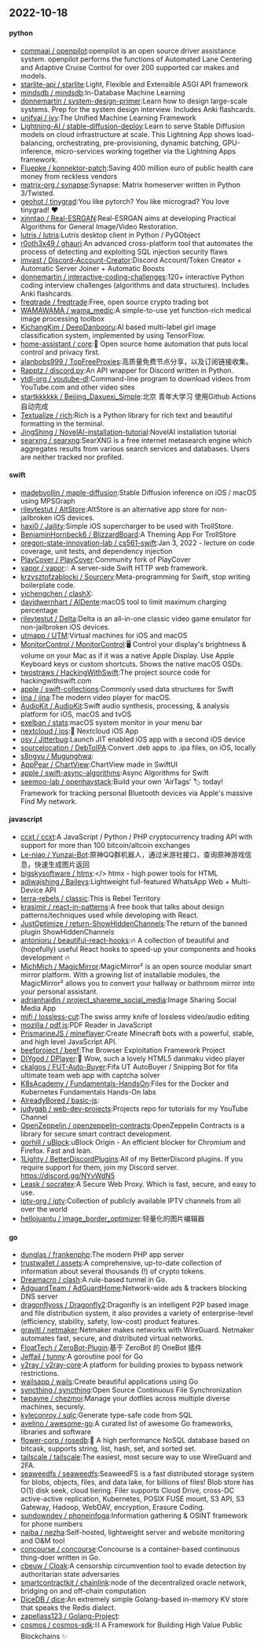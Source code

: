 ## 2022-10-18

#### python
* [commaai / openpilot](https://github.com/commaai/openpilot):openpilot is an open source driver assistance system. openpilot performs the functions of Automated Lane Centering and Adaptive Cruise Control for over 200 supported car makes and models.
* [starlite-api / starlite](https://github.com/starlite-api/starlite):Light, Flexible and Extensible ASGI API framework
* [mindsdb / mindsdb](https://github.com/mindsdb/mindsdb):In-Database Machine Learning
* [donnemartin / system-design-primer](https://github.com/donnemartin/system-design-primer):Learn how to design large-scale systems. Prep for the system design interview. Includes Anki flashcards.
* [unifyai / ivy](https://github.com/unifyai/ivy):The Unified Machine Learning Framework
* [Lightning-AI / stable-diffusion-deploy](https://github.com/Lightning-AI/stable-diffusion-deploy):Learn to serve Stable Diffusion models on cloud infrastructure at scale. This Lightning App shows load-balancing, orchestrating, pre-provisioning, dynamic batching, GPU-inference, micro-services working together via the Lightning Apps framework.
* [Fluepke / konnektor-patch](https://github.com/Fluepke/konnektor-patch):Saving 400 million euro of public health care money from reckless vendors
* [matrix-org / synapse](https://github.com/matrix-org/synapse):Synapse: Matrix homeserver written in Python 3/Twisted.
* [geohot / tinygrad](https://github.com/geohot/tinygrad):You like pytorch? You like micrograd? You love tinygrad!
❤️
* [xinntao / Real-ESRGAN](https://github.com/xinntao/Real-ESRGAN):Real-ESRGAN aims at developing Practical Algorithms for General Image/Video Restoration.
* [lutris / lutris](https://github.com/lutris/lutris):Lutris desktop client in Python / PyGObject
* [r0oth3x49 / ghauri](https://github.com/r0oth3x49/ghauri):An advanced cross-platform tool that automates the process of detecting and exploiting SQL injection security flaws
* [imvast / Discord-Account-Creator](https://github.com/imvast/Discord-Account-Creator):Discord Account/Token Creator + Automatic Server Joiner + Automatic Boosts
* [donnemartin / interactive-coding-challenges](https://github.com/donnemartin/interactive-coding-challenges):120+ interactive Python coding interview challenges (algorithms and data structures). Includes Anki flashcards.
* [freqtrade / freqtrade](https://github.com/freqtrade/freqtrade):Free, open source crypto trading bot
* [WAMAWAMA / wama_medic](https://github.com/WAMAWAMA/wama_medic):A simple-to-use yet function-rich medical image processing toolbox
* [KichangKim / DeepDanbooru](https://github.com/KichangKim/DeepDanbooru):AI based multi-label girl image classification system, implemented by using TensorFlow.
* [home-assistant / core](https://github.com/home-assistant/core):🏡
Open source home automation that puts local control and privacy first.
* [alanbobs999 / TopFreeProxies](https://github.com/alanbobs999/TopFreeProxies):高质量免费节点分享，以及订阅链接收集。
* [Rapptz / discord.py](https://github.com/Rapptz/discord.py):An API wrapper for Discord written in Python.
* [ytdl-org / youtube-dl](https://github.com/ytdl-org/youtube-dl):Command-line program to download videos from YouTube.com and other video sites
* [startkkkkkk / Beijing_Daxuexi_Simple](https://github.com/startkkkkkk/Beijing_Daxuexi_Simple):北京 青年大学习 使用Github Actions自动完成
* [Textualize / rich](https://github.com/Textualize/rich):Rich is a Python library for rich text and beautiful formatting in the terminal.
* [JingShing / NovelAI-installation-tutorial](https://github.com/JingShing/NovelAI-installation-tutorial):NovelAI installation tutorial
* [searxng / searxng](https://github.com/searxng/searxng):SearXNG is a free internet metasearch engine which aggregates results from various search services and databases. Users are neither tracked nor profiled.

#### swift
* [madebyollin / maple-diffusion](https://github.com/madebyollin/maple-diffusion):Stable Diffusion inference on iOS / macOS using MPSGraph
* [rileytestut / AltStore](https://github.com/rileytestut/AltStore):AltStore is an alternative app store for non-jailbroken iOS devices.
* [haxi0 / Jaility](https://github.com/haxi0/Jaility):Simple iOS supercharger to be used with TrollStore.
* [BenjaminHornbeck6 / BlizzardBoard](https://github.com/BenjaminHornbeck6/BlizzardBoard):A Theming App For TrollStore
* [oregon-state-innovation-lab / cs561-swift](https://github.com/oregon-state-innovation-lab/cs561-swift):Jan 3, 2022 - lecture on code coverage, unit tests, and dependency injection
* [PlayCover / PlayCover](https://github.com/PlayCover/PlayCover):Community fork of PlayCover
* [vapor / vapor](https://github.com/vapor/vapor):💧
A server-side Swift HTTP web framework.
* [krzysztofzablocki / Sourcery](https://github.com/krzysztofzablocki/Sourcery):Meta-programming for Swift, stop writing boilerplate code.
* [yichengchen / clashX](https://github.com/yichengchen/clashX):
* [davidwernhart / AlDente](https://github.com/davidwernhart/AlDente):macOS tool to limit maximum charging percentage
* [rileytestut / Delta](https://github.com/rileytestut/Delta):Delta is an all-in-one classic video game emulator for non-jailbroken iOS devices.
* [utmapp / UTM](https://github.com/utmapp/UTM):Virtual machines for iOS and macOS
* [MonitorControl / MonitorControl](https://github.com/MonitorControl/MonitorControl):🖥
Control your display's brightness & volume on your Mac as if it was a native Apple Display. Use Apple Keyboard keys or custom shortcuts. Shows the native macOS OSDs.
* [twostraws / HackingWithSwift](https://github.com/twostraws/HackingWithSwift):The project source code for hackingwithswift.com
* [apple / swift-collections](https://github.com/apple/swift-collections):Commonly used data structures for Swift
* [iina / iina](https://github.com/iina/iina):The modern video player for macOS.
* [AudioKit / AudioKit](https://github.com/AudioKit/AudioKit):Swift audio synthesis, processing, & analysis platform for iOS, macOS and tvOS
* [exelban / stats](https://github.com/exelban/stats):macOS system monitor in your menu bar
* [nextcloud / ios](https://github.com/nextcloud/ios):📱
Nextcloud iOS App
* [osy / Jitterbug](https://github.com/osy/Jitterbug):Launch JIT enabled iOS app with a second iOS device
* [sourcelocation / DebToIPA](https://github.com/sourcelocation/DebToIPA):Convert .deb apps to .ipa files, on iOS, locally
* [s8ngyu / Mugunghwa](https://github.com/s8ngyu/Mugunghwa):
* [AppPear / ChartView](https://github.com/AppPear/ChartView):ChartView made in SwiftUI
* [apple / swift-async-algorithms](https://github.com/apple/swift-async-algorithms):Async Algorithms for Swift
* [seemoo-lab / openhaystack](https://github.com/seemoo-lab/openhaystack):Build your own 'AirTags'
🏷
today! Framework for tracking personal Bluetooth devices via Apple's massive Find My network.

#### javascript
* [ccxt / ccxt](https://github.com/ccxt/ccxt):A JavaScript / Python / PHP cryptocurrency trading API with support for more than 100 bitcoin/altcoin exchanges
* [Le-niao / Yunzai-Bot](https://github.com/Le-niao/Yunzai-Bot):原神QQ群机器人，通过米游社接口，查询原神游戏信息，快速生成图片返回
* [bigskysoftware / htmx](https://github.com/bigskysoftware/htmx):</> htmx - high power tools for HTML
* [adiwajshing / Baileys](https://github.com/adiwajshing/Baileys):Lightweight full-featured WhatsApp Web + Multi-Device API
* [terra-rebels / classic](https://github.com/terra-rebels/classic):This is Rebel Territory
* [krasimir / react-in-patterns](https://github.com/krasimir/react-in-patterns):A free book that talks about design patterns/techniques used while developing with React.
* [JustOptimize / return-ShowHiddenChannels](https://github.com/JustOptimize/return-ShowHiddenChannels):The return of the banned plugin ShowHiddenChannels
* [antonioru / beautiful-react-hooks](https://github.com/antonioru/beautiful-react-hooks):🔥
A collection of beautiful and (hopefully) useful React hooks to speed-up your components and hooks development
🔥
* [MichMich / MagicMirror](https://github.com/MichMich/MagicMirror):MagicMirror² is an open source modular smart mirror platform. With a growing list of installable modules, the MagicMirror² allows you to convert your hallway or bathroom mirror into your personal assistant.
* [adrianhajdin / project_shareme_social_media](https://github.com/adrianhajdin/project_shareme_social_media):Image Sharing Social Media App
* [mifi / lossless-cut](https://github.com/mifi/lossless-cut):The swiss army knife of lossless video/audio editing
* [mozilla / pdf.js](https://github.com/mozilla/pdf.js):PDF Reader in JavaScript
* [PrismarineJS / mineflayer](https://github.com/PrismarineJS/mineflayer):Create Minecraft bots with a powerful, stable, and high level JavaScript API.
* [beefproject / beef](https://github.com/beefproject/beef):The Browser Exploitation Framework Project
* [DIYgod / DPlayer](https://github.com/DIYgod/DPlayer):🍭
Wow, such a lovely HTML5 danmaku video player
* [ckalgos / FUT-Auto-Buyer](https://github.com/ckalgos/FUT-Auto-Buyer):Fifa UT AutoBuyer / Snipping Bot for fifa ultimate team web app with captcha solver
* [K8sAcademy / Fundamentals-HandsOn](https://github.com/K8sAcademy/Fundamentals-HandsOn):Files for the Docker and Kubernetes Fundamentals Hands-On labs
* [AlreadyBored / basic-js](https://github.com/AlreadyBored/basic-js):
* [judygab / web-dev-projects](https://github.com/judygab/web-dev-projects):Projects repo for tutorials for my YouTube Channel
* [OpenZeppelin / openzeppelin-contracts](https://github.com/OpenZeppelin/openzeppelin-contracts):OpenZeppelin Contracts is a library for secure smart contract development.
* [gorhill / uBlock](https://github.com/gorhill/uBlock):uBlock Origin - An efficient blocker for Chromium and Firefox. Fast and lean.
* [1Lighty / BetterDiscordPlugins](https://github.com/1Lighty/BetterDiscordPlugins):All of my BetterDiscord plugins. If you require support for them, join my Discord server. https://discord.gg/NYvWdN5
* [Leask / socratex](https://github.com/Leask/socratex):A Secure Web Proxy. Which is fast, secure, and easy to use.
* [iptv-org / iptv](https://github.com/iptv-org/iptv):Collection of publicly available IPTV channels from all over the world
* [hellojuantu / image_border_optimizer](https://github.com/hellojuantu/image_border_optimizer):轻量化的图片编辑器

#### go
* [dunglas / frankenphp](https://github.com/dunglas/frankenphp):The modern PHP app server
* [trustwallet / assets](https://github.com/trustwallet/assets):A comprehensive, up-to-date collection of information about several thousands (!) of crypto tokens.
* [Dreamacro / clash](https://github.com/Dreamacro/clash):A rule-based tunnel in Go.
* [AdguardTeam / AdGuardHome](https://github.com/AdguardTeam/AdGuardHome):Network-wide ads & trackers blocking DNS server
* [dragonflyoss / Dragonfly2](https://github.com/dragonflyoss/Dragonfly2):Dragonfly is an intelligent P2P based image and file distribution system, it also provides a variety of enterprise-level (efficiency, stability, safety, low-cost) product features.
* [gravitl / netmaker](https://github.com/gravitl/netmaker):Netmaker makes networks with WireGuard. Netmaker automates fast, secure, and distributed virtual networks.
* [FloatTech / ZeroBot-Plugin](https://github.com/FloatTech/ZeroBot-Plugin):基于 ZeroBot 的 OneBot 插件
* [Jeffail / tunny](https://github.com/Jeffail/tunny):A goroutine pool for Go
* [v2ray / v2ray-core](https://github.com/v2ray/v2ray-core):A platform for building proxies to bypass network restrictions.
* [wailsapp / wails](https://github.com/wailsapp/wails):Create beautiful applications using Go
* [syncthing / syncthing](https://github.com/syncthing/syncthing):Open Source Continuous File Synchronization
* [twpayne / chezmoi](https://github.com/twpayne/chezmoi):Manage your dotfiles across multiple diverse machines, securely.
* [kyleconroy / sqlc](https://github.com/kyleconroy/sqlc):Generate type-safe code from SQL
* [avelino / awesome-go](https://github.com/avelino/awesome-go):A curated list of awesome Go frameworks, libraries and software
* [flower-corp / rosedb](https://github.com/flower-corp/rosedb):🚀
A high performance NoSQL database based on bitcask, supports string, list, hash, set, and sorted set.
* [tailscale / tailscale](https://github.com/tailscale/tailscale):The easiest, most secure way to use WireGuard and 2FA.
* [seaweedfs / seaweedfs](https://github.com/seaweedfs/seaweedfs):SeaweedFS is a fast distributed storage system for blobs, objects, files, and data lake, for billions of files! Blob store has O(1) disk seek, cloud tiering. Filer supports Cloud Drive, cross-DC active-active replication, Kubernetes, POSIX FUSE mount, S3 API, S3 Gateway, Hadoop, WebDAV, encryption, Erasure Coding.
* [sundowndev / phoneinfoga](https://github.com/sundowndev/phoneinfoga):Information gathering & OSINT framework for phone numbers
* [naiba / nezha](https://github.com/naiba/nezha):Self-hosted, lightweight server and website monitoring and O&M tool
* [concourse / concourse](https://github.com/concourse/concourse):Concourse is a container-based continuous thing-doer written in Go.
* [cbeuw / Cloak](https://github.com/cbeuw/Cloak):A censorship circumvention tool to evade detection by authoritarian state adversaries
* [smartcontractkit / chainlink](https://github.com/smartcontractkit/chainlink):node of the decentralized oracle network, bridging on and off-chain computation
* [DiceDB / dice](https://github.com/DiceDB/dice):An extremely simple Golang-based in-memory KV store that speaks the Redis dialect.
* [zapellass123 / Golang-Project](https://github.com/zapellass123/Golang-Project):
* [cosmos / cosmos-sdk](https://github.com/cosmos/cosmos-sdk):⛓️
A Framework for Building High Value Public Blockchains
✨
